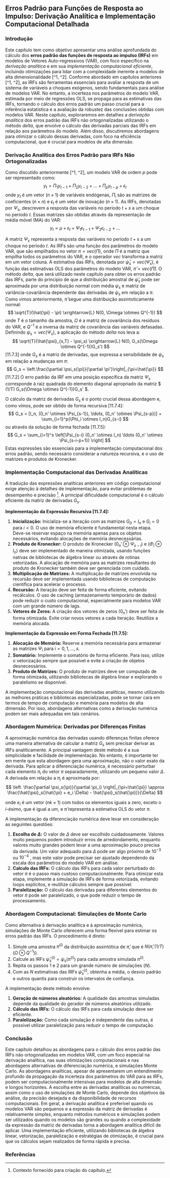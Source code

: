 ## Erros Padrão para Funções de Resposta ao Impulso: Derivação Analítica e Implementação Computacional Detalhada

### Introdução
Este capítulo tem como objetivo apresentar uma análise aprofundada do cálculo dos **erros padrão das funções de resposta ao impulso (IRFs)** em modelos de Vetores Auto-regressivos (VAR), com foco específico na *derivação analítica* e em sua *implementação computacional eficiente*, incluindo otimizações para lidar com a complexidade inerente a modelos de alta dimensionalidade [^1, ^2]. Conforme abordado em capítulos anteriores [^1, ^2], as IRFs são ferramentas essenciais para avaliar a resposta de um sistema de variáveis a choques exógenos, sendo fundamentais para análise de modelos VAR. No entanto, a incerteza nos parâmetros do modelo VAR, estimada por meio de regressões OLS, se propaga para as estimativas das IRFs, tornando o cálculo dos erros padrão um passo crucial para a inferência estatística e a avaliação da robustez das conclusões obtidas com modelos VAR.
Neste capítulo, exploraremos em detalhes a *derivação analítica* dos erros padrão das IRFs não ortogonalizadas utilizando o método *delta*, que envolve o cálculo das derivadas parciais das IRFs em relação aos parâmetros do modelo. Além disso, discutiremos abordagens para otimizar o cálculo dessas derivadas, com foco na eficiência computacional, que é crucial para modelos de alta dimensão.

### Derivação Analítica dos Erros Padrão para IRFs Não Ortogonalizadas
Como discutido anteriormente [^1, ^2], um modelo VAR de ordem $p$ pode ser representado como:
$$ y_t = \Pi_1 y_{t-1} + \Pi_2 y_{t-2} + \dots + \Pi_p y_{t-p} + \epsilon_t $$
onde $y_t$ é um vetor $(n \times 1)$ de variáveis endógenas, $\Pi_i$ são as matrizes de coeficientes $(n \times n)$ e $\epsilon_t$ é um vetor de inovação $(n \times 1)$. As IRFs, denotadas por $\Psi_s$, descrevem a resposta das variáveis no período $t+s$ a um choque no período $t$. Essas matrizes são obtidas através da representação de média móvel (MA) do VAR:
$$ y_t = \mu + \epsilon_t + \Psi_1 \epsilon_{t-1} + \Psi_2 \epsilon_{t-2} + \dots $$

A matriz $\Psi_s$ representa a resposta das variáveis no período $t+s$ a um choque no período $t$. As IRFs são uma função dos parâmetros do modelo VAR, que são empilhados no vetor $\pi = vec(\Pi)$, onde $\Pi$ é a matriz que empilha todos os parâmetros do VAR, e o operador $vec$ transforma a matriz em um vetor coluna.
A estimativa das IRFs, denotada por $\hat{\psi}_s = vec(\hat{\Psi}_s)$, é função das estimativas OLS dos parâmetros do modelo VAR, $\hat{\pi} = vec(\hat{\Pi})$. O método *delta*, que será utilizado neste capítulo para obter os erros padrão das IRFs, parte do princípio de que a distribuição amostral de $\hat{\psi}_s$ pode ser aproximada por uma distribuição normal com média $\psi_s$ e matriz de variância-covariância dependente das derivadas de $\psi_s$ em relação a $\pi$. Como vimos anteriormente,  $\hat{\pi}$ segue uma distribuição assintoticamente normal:
$$ \sqrt{T}(\hat{\pi} - \pi) \xrightarrow{L} N(0, \Omega \otimes Q^{-1}) $$
onde $T$ é o tamanho da amostra, $\Omega$ é a matriz de covariância dos resíduos do VAR, e $Q^{-1}$ é a inversa da matriz de covariância das variáveis defasadas. Definindo $\psi_s = vec(\Psi_s)$, a aplicação do método *delta* nos leva a:
$$ \sqrt{T}(\hat{\psi}_{s,T} - \psi_s) \xrightarrow{L} N(0, G_s(\Omega \otimes Q^{-1})G_s') $$
[11.7.3]
onde $G_s$ é a matriz de derivadas, que expressa a sensibilidade de $\psi_s$ em relação a mudanças em $\pi$:
$$ G_s = \left.\frac{\partial \psi_s(\pi)}{\partial \pi'}\right|_{\pi=\hat{\pi}} $$
[11.7.2]
O erro padrão da IRF em uma posição específica da matriz $\Psi_s$ corresponde à raiz quadrada do elemento diagonal apropriado da matriz $ (1/T) G_s(\Omega \otimes Q^{-1})G_s' $.

O cálculo da matriz de derivadas $G_s$ é o ponto crucial dessa abordagem e, como vimos, pode ser obtido de forma recursiva [11.7.4]:
$$ G_s = [I_n, (0_n' \otimes \Psi_{s-1}), \ldots, (0_n' \otimes \Psi_{s-p})] + \sum_{i=1}^p(\Phi_i \otimes I_n)G_{s-i} $$
ou através da solução de forma fechada [11.7.5]:
$$ G_s = \sum_{i=1}^s \left[\Psi_{s-i} (0_n' \otimes I_n) \ldots (0_n' \otimes \Psi_{s-i-p+1}) \right] $$
Estas expressões são essenciais para a implementação computacional dos erros padrão, sendo necessário considerar a natureza recursiva, e o uso de matrizes e produtos de Kronecker.

### Implementação Computacional das Derivadas Analíticas
A tradução das expressões analíticas anteriores em código computacional exige atenção à detalhes de implementação, para evitar problemas de desempenho e precisão [^2]. A principal dificuldade computacional é o cálculo eficiente da matriz de derivadas $G_s$.

**Implementação da Expressão Recursiva [11.7.4]:**
1. **Inicialização:** Inicializa-se a iteração com as matrizes $G_0 = I_n$ e $G_i = 0$ para $i<0$. O uso de memória eficiente é fundamental nesta etapa. Deve-se reservar espaço na memória apenas para os objetos necessários, evitando alocações de memória desnecessárias.
2. **Produto de Kronecker:** O produto de Kronecker $(0_n' \otimes \Psi_{s-i})$ e $(\Phi_i \otimes I_n)$ deve ser implementado de maneira otimizada, usando funções nativas de bibliotecas de álgebra linear ou através de rotinas vetorizadas. A alocação de memória para as matrizes resultantes do produto de Kronecker também deve ser gerenciada com cuidado.
3. **Multiplicação de Matrizes:** A multiplicação de matrizes envolvida na recursão deve ser implementada usando bibliotecas de computação científica para acelerar o processo.
4.  **Recursão:** A iteração deve ser feita de forma eficiente, evitando recálculos. O uso de caching (armazenamento temporário de dados) pode reduzir o custo computacional, especialmente para modelos VAR com um grande número de lags.
5. **Vetores de Zeros:** A criação dos vetores de zeros $(0_n')$ deve ser feita de forma otimizada. Evite criar novos vetores a cada iteração. Reutilize a memória alocada.

**Implementação da Expressão em Forma Fechada [11.7.5]:**
1. **Alocação de Memória:** Reserve a memória necessária para armazenar as matrizes $\Psi_i$ para $i=0, 1, \dots, s$.
2. **Somatório:** Implemente o somatório de forma eficiente. Para isso, utilize o vetorização sempre que possível e evite a criação de objetos desnecessários.
3. **Produto de Matrizes:** O produto de matrizes deve ser computado de forma otimizada, utilizando bibliotecas de álgebra linear e explorando o paralelismo se disponível.

A implementação computacional das derivadas analíticas, mesmo utilizando as melhores práticas e bibliotecas especializadas, pode se tornar cara em termos de tempo de computação e memória para modelos de alta dimensão. Por isso, abordagens alternativas como a derivação numérica podem ser mais adequadas em tais cenários.

### Abordagem Numérica: Derivadas por Diferenças Finitas
A aproximação numérica das derivadas usando diferenças finitas oferece uma maneira alternativa de calcular a matriz $G_s$ sem precisar derivar as IRFs analiticamente. A principal vantagem deste método é a sua simplicidade e facilidade de implementação. No entanto, é importante ter em mente que esta abordagem gera uma aproximação, não o valor exato da derivada. Para aplicar a diferenciação numérica, é necessário perturbar cada elemento $\pi_i$ do vetor $\pi$ separadamente, utilizando um pequeno valor $\Delta$.
A derivada em relação a $\pi_i$ é aproximada por:
$$ \left. \frac{\partial \psi_s(\pi)}{\partial \pi_i} \right|_{\pi=\hat{\pi}} \approx \frac{\hat{\psi}_s(\hat{\pi} + e_i \Delta) - \hat{\psi}_s(\hat{\pi})}{\Delta} $$

onde $e_i$ é um vetor $(nk \times 1)$ com todos os elementos iguais a zero, exceto o $i$-ésimo, que é igual a um, e $\hat{\pi}$ representa a estimativa OLS do vetor $\pi$.

A implementação da diferenciação numérica deve levar em consideração as seguintes questões:
1.  **Escolha de $\Delta$:** O valor de $\Delta$ deve ser escolhido cuidadosamente. Valores muito pequenos podem introduzir erros de arredondamento, enquanto valores muito grandes podem levar a uma aproximação pouco precisa da derivada. Um valor adequado para $\Delta$ pode ser algo próximo de $10^{-3}$ ou $10^{-4}$ , mas este valor pode precisar ser ajustado dependendo da escala dos parâmetros do modelo VAR em análise.
2.  **Calculo das IRFs:** O cálculo das IRFs para cada valor perturbado do vetor $\pi$ é o passo mais custoso computacionalmente. Para otimizar esta etapa, implemente a simulação de IRFs de forma vetorizada, evitando loops explícitos, e reutilize cálculos sempre que possível.
3.  **Paralelização:** O cálculo das derivadas para diferentes elementos do vetor $\pi$ pode ser paralelizado, o que pode reduzir o tempo de processamento.

### Abordagem Computacional: Simulações de Monte Carlo

Como alternativa à derivação analítica e à aproximação numérica, simulações de Monte Carlo oferecem uma forma flexível para estimar os erros padrão das IRFs. O procedimento é direto:
1. Simule uma amostra $\pi^{(i)}$ da distribuição assintótica de $\hat{\pi}$, que é $N(\hat{\pi}, (1/T)(\Omega \otimes Q^{-1}))$.
2.  Calcule as IRFs $\hat{\psi}_s^{(i)} = \psi_s(\pi^{(i)})$ para cada amostra simulada $\pi^{(i)}$.
3. Repita os passos 1 e 2 para um grande número de simulações ($N$).
4. Com as $N$ estimativas das IRFs $\hat{\psi}_s^{(i)}$, obtenha a média, o desvio padrão e outros quantis para construir os intervalos de confiança.

A implementação deste método envolve:
1. **Geração de números aleatórios:** A qualidade das amostras simuladas depende da qualidade do gerador de números aleatórios utilizado.
2. **Cálculo das IRFs:** O cálculo das IRFs para cada simulação deve ser eficiente.
3. **Paralelização:** Como cada simulação é independente das outras, é possível utilizar paralelização para reduzir o tempo de computação.

### Conclusão
Este capítulo detalhou as abordagens para o cálculo dos erros padrão das IRFs não ortogonalizadas em modelos VAR, com um foco especial na derivação analítica, nas suas otimizações computacionais e nas abordagens alternativas de diferenciação numérica, e simulações Monte Carlo. As abordagens analíticas, apesar de apresentarem um entendimento profundo da propagação da incerteza dos parâmetros do VAR para as IRFs, podem ser computacionalmente intensivas para modelos de alta dimensão e longos horizontes. A escolha entre as derivadas analíticas ou numéricas, assim como o uso de simulações de Monte Carlo, depende dos objetivos da análise, da precisão desejada e da disponibilidade de recursos computacionais. Em geral, a derivação analítica é preferível quando os modelos VAR são pequenos e a expressão da matriz de derivadas é relativamente simples, enquanto métodos numéricos e simulações podem ser utilizados quando os modelos são grandes ou quando a complexidade da expressão da matriz de derivadas torna a abordagem analítica difícil de aplicar. Uma implementação eficiente, utilizando bibliotecas de álgebra linear, vetorização, paralelização e estratégias de otimização, é crucial para que os cálculos sejam realizados de forma rápida e precisa.
### Referências
[^1]: Capítulo anterior sobre Vetores Autoregressivos (VAR).
[^2]: Contexto fornecido para criação do capítulo.
<!-- END -->
